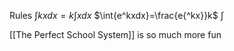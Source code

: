 Rules
$\int{kxdx}=k\int{xdx}$
$\int{e^kxdx}=\frac{e{^kx}}k$
$\int{}$

[[The Perfect School System]] is so much more fun




